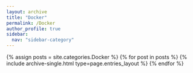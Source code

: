 ```yaml
---
layout: archive
title: "Docker"
permalink: /Docker
author_profile: true
sidebar:
  nav: "sidebar-category"
---
```


{% assign posts = site.categories.Docker %}
{% for post in posts %} {% include archive-single.html type=page.entries_layout %} {% endfor %}
